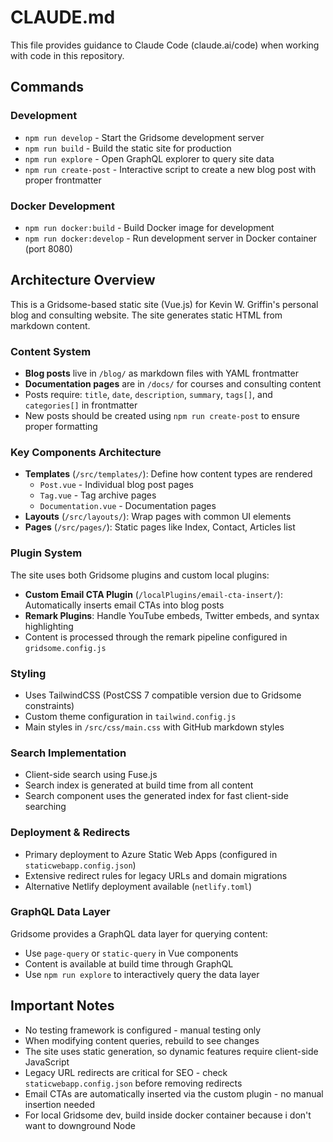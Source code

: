 # CLAUDE.md

This file provides guidance to Claude Code (claude.ai/code) when working with code in this repository.

## Commands

### Development
- `npm run develop` - Start the Gridsome development server
- `npm run build` - Build the static site for production
- `npm run explore` - Open GraphQL explorer to query site data
- `npm run create-post` - Interactive script to create a new blog post with proper frontmatter

### Docker Development
- `npm run docker:build` - Build Docker image for development
- `npm run docker:develop` - Run development server in Docker container (port 8080)

## Architecture Overview

This is a Gridsome-based static site (Vue.js) for Kevin W. Griffin's personal blog and consulting website. The site generates static HTML from markdown content.

### Content System
- **Blog posts** live in `/blog/` as markdown files with YAML frontmatter
- **Documentation pages** are in `/docs/` for courses and consulting content
- Posts require: `title`, `date`, `description`, `summary`, `tags[]`, and `categories[]` in frontmatter
- New posts should be created using `npm run create-post` to ensure proper formatting

### Key Components Architecture
- **Templates** (`/src/templates/`): Define how content types are rendered
  - `Post.vue` - Individual blog post pages
  - `Tag.vue` - Tag archive pages
  - `Documentation.vue` - Documentation pages
- **Layouts** (`/src/layouts/`): Wrap pages with common UI elements
- **Pages** (`/src/pages/`): Static pages like Index, Contact, Articles list

### Plugin System
The site uses both Gridsome plugins and custom local plugins:
- **Custom Email CTA Plugin** (`/localPlugins/email-cta-insert/`): Automatically inserts email CTAs into blog posts
- **Remark Plugins**: Handle YouTube embeds, Twitter embeds, and syntax highlighting
- Content is processed through the remark pipeline configured in `gridsome.config.js`

### Styling
- Uses TailwindCSS (PostCSS 7 compatible version due to Gridsome constraints)
- Custom theme configuration in `tailwind.config.js`
- Main styles in `/src/css/main.css` with GitHub markdown styles

### Search Implementation
- Client-side search using Fuse.js
- Search index is generated at build time from all content
- Search component uses the generated index for fast client-side searching

### Deployment & Redirects
- Primary deployment to Azure Static Web Apps (configured in `staticwebapp.config.json`)
- Extensive redirect rules for legacy URLs and domain migrations
- Alternative Netlify deployment available (`netlify.toml`)

### GraphQL Data Layer
Gridsome provides a GraphQL data layer for querying content:
- Use `page-query` or `static-query` in Vue components
- Content is available at build time through GraphQL
- Use `npm run explore` to interactively query the data layer

## Important Notes

- No testing framework is configured - manual testing only
- When modifying content queries, rebuild to see changes
- The site uses static generation, so dynamic features require client-side JavaScript
- Legacy URL redirects are critical for SEO - check `staticwebapp.config.json` before removing redirects
- Email CTAs are automatically inserted via the custom plugin - no manual insertion needed
- For local Gridsome dev, build inside docker container because i don't want to downground Node